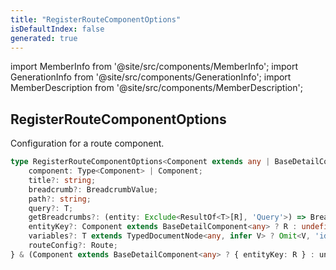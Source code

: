 ```yaml
---
title: "RegisterRouteComponentOptions"
isDefaultIndex: false
generated: true
---
```

<!-- This file was generated from the Vendure source. Do not modify. Instead, re-run the "docs:build" script -->
import MemberInfo from '@site/src/components/MemberInfo';
import GenerationInfo from '@site/src/components/GenerationInfo';
import MemberDescription from '@site/src/components/MemberDescription';


## RegisterRouteComponentOptions

<GenerationInfo sourceFile="packages/admin-ui/src/lib/core/src/extension/register-route-component.ts" sourceLine="19" packageName="@vendure/admin-ui" />

Configuration for a route component.

```ts title="Signature"
type RegisterRouteComponentOptions<Component extends any | BaseDetailComponent<Entity>, Entity extends { id: string; updatedAt?: string }, T extends DocumentNode | TypedDocumentNode<any, { id: string }>, Field extends keyof ResultOf<T>, R extends Field> = {
    component: Type<Component> | Component;
    title?: string;
    breadcrumb?: BreadcrumbValue;
    path?: string;
    query?: T;
    getBreadcrumbs?: (entity: Exclude<ResultOf<T>[R], 'Query'>) => BreadcrumbValue;
    entityKey?: Component extends BaseDetailComponent<any> ? R : undefined;
    variables?: T extends TypedDocumentNode<any, infer V> ? Omit<V, 'id'> : never;
    routeConfig?: Route;
} & (Component extends BaseDetailComponent<any> ? { entityKey: R } : unknown)
```
